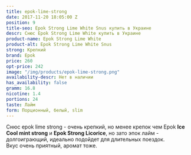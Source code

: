```yaml
---
title: epok-lime-strong
date: 2017-11-20 18:05:00 Z
position: 9
title-seo: Epok Strong Lime White Snus купить в Украине
descr: Снюс Epok Strong Lime White купить в Украине
product-name: Epok Strong Lime White
product-alt: Epok Strong Lime White Snus
strong: Крепкий
brand: Epok
price: 260
opt-price: 242
image: "/img/products/epok-lime-strong.png"
availability-descr: Нет в наличии
has_availability: false
gramm: 16.8
nicotine: 1.4
portions: 24
taste: Лайм
form: Порционный, белый, slim
---
```


Снюс epok lime strong - очень крепкий, но менее крепок чем Epok **Ice Cool mint strong** и **Epok Strong Licorice**, но зато эпок лайм - долгоиграющий, идеально подойдет для длительных поездок.<br>
Вкус очень приятный, аромат тоже.